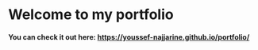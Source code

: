 
# Welcome to my portfolio

####  You can check it out here:  https://youssef-najjarine.github.io/portfolio/
